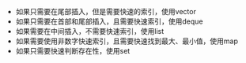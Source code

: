 * 如果只需要在尾部插入，但是需要快速的索引，使用vector
* 如果只需要在首部和尾部插入，且需要快速索引，使用deque
* 如果需要在中间插入，不需要快速索引，使用list
* 如果需要使用非数字快速索引，且需要快速找到最大、最小值，使用map
* 如果只需要快速判断存在性，使用set